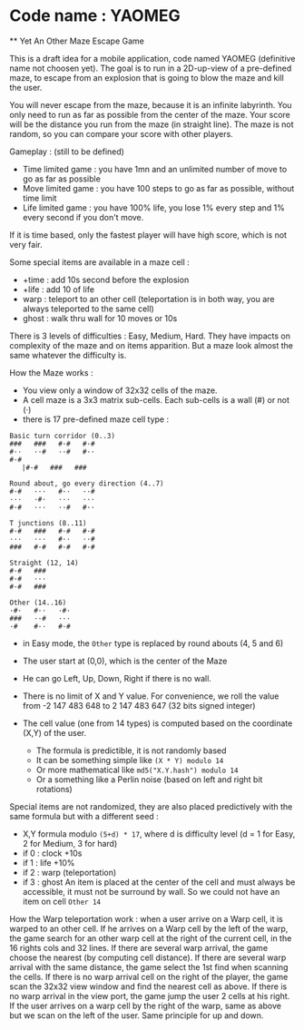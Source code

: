 # Code name : YAOMEG
** Yet An Other Maze Escape Game

This is a draft idea for a mobile application, code named YAOMEG (definitive name not choosen yet).
The goal is to run in a 2D-up-view of a pre-defined maze, to escape from an explosion that is going to blow the maze and kill the user.

You will never escape from the maze, because it is an infinite labyrinth. You only need to run as far as possible from the center of the maze. Your score will be the distance you run from the maze (in straight line). The maze is not random, so you can compare your score with other players.

Gameplay : (still to be defined)
- Time limited game : you have 1mn and an unlimited number of move to go as far as possible
- Move limited game : you have 100 steps to go as far as possible, without time limit
- Life limited game : you have 100% life, you lose 1% every step and 1% every second if you don't move.

If it is time based, only the fastest player will have high score, which is not very fair.

Some special items are available in a maze cell :
- +time : add 10s second before the explosion
- +life : add 10 of life 
- warp : teleport to an other cell (teleportation is in both way, you are always teleported to the same cell)
- ghost : walk thru wall for 10 moves or 10s

There is 3 levels of difficulties : Easy, Medium, Hard. They have impacts on complexity of the maze and on items apparition. But a maze look almost the same whatever the difficulty is.

How the Maze works :
- You view only a window of 32x32 cells of the maze.
- A cell maze is a 3x3 matrix sub-cells. Each sub-cells is a wall (#) or not (·)
- there is 17 pre-defined maze cell type : 
```
Basic turn corridor (0..3)
###   ###   #·#   #·#
#··   ··#   ··#   #··
#·#
   |#·#   ###   ###

Round about, go every direction (4..7)
#·#   ···   #··   ··#
···   ·#·   ···   ···
#·#   ···   ··#   #··

T junctions (8..11)
#·#   ###   #·#   #·#
···   ···   #··   ··#
###   #·#   #·#   #·#

Straight (12, 14)
#·#   ###
#·#   ···
#·#   ###

Other (14..16)
·#·   #··   ·#·
###   ··#   ···
·#    #··   #·#

```
- in Easy mode, the `Other` type is replaced by round abouts (4, 5 and 6)

- The user start at (0,0), which is the center of the Maze
- He can go Left, Up, Down, Right if there is no wall.
- There is no limit of X and Y value. For convenience, we roll the value from -2 147 483 648 to 2 147 483 647 (32 bits signed integer)
- The cell value (one from 14 types) is computed based on the coordinate (X,Y) of the user.
  - The formula is predictible, it is not randomly based
  - It can be something simple like `(X * Y) modulo 14`
  - Or more mathematical like `md5("X.Y.hash") modulo 14`
  - Or a something like a Perlin noise (based on left and right bit rotations)

Special items are not randomized, they are also placed predictively with the same formula but with a different seed :
- X,Y formula modulo `(5+d) * 17`, where d is difficulty level (d = 1 for Easy, 2 for Medium, 3 for hard)
- if 0 : clock +10s
- if 1 : life +10%
- if 2 : warp (teleportation)
- if 3 : ghost
An item is placed at the center of the cell and must always be accessible, it must not be surround by wall. So we could not have an item on cell `Other 14`

How the Warp teleportation work : when a user arrive on a Warp cell, it is warped to an other cell. If he arrives on a Warp cell by the left of the warp, the game search for an other warp cell at the right of the current cell, in the 16 rights cols and 32 lines. If there are several warp arrival, the game choose the nearest (by computing cell distance). If there are several warp arrival with the same distance, the game select the 1st find when scanning the cells. If there is no warp arrival cell on the right of the player, the game scan the 32x32 view window and find the nearest cell as above. If there is no warp arrival in the view port, the game jump the user 2 cells at his right.
If the user arrives on a warp cell by the right of the warp, same as above but we scan on the left of the user. Same principle for up and down.